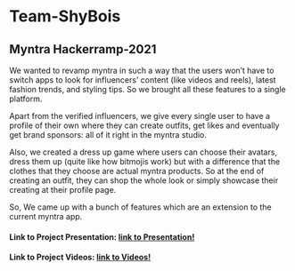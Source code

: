 # Team-ShyBois
## Myntra Hackerramp-2021
We wanted to revamp myntra in such a way that the users won’t have to switch apps to look for influencers’ content (like videos and reels), latest fashion trends, and styling tips. So we brought all these features to a single platform.

Apart from the verified influencers, we give every single user to have a profile of their own where they can create outfits, get likes and eventually get brand sponsors: all of it right in the myntra studio.

Also, we created a dress up game where users can choose their avatars, dress them up (quite like how bitmojis work) but with a difference that the clothes that they choose are actual myntra products. So at the end of creating an outfit, they can shop the whole look or simply showcase their creating at their profile page.

So, We came up with a bunch of features which are an extension to the current myntra app.

#### Link to Project Presentation: [link to Presentation!](https://docs.google.com/presentation/d/1RUnSHZ1izIzTayb9p6XvfayCzzaSHapzAw_7cq5YFlQ/edit?usp=sharing)
#### Link to Project Videos: [link to Videos!](https://drive.google.com/drive/folders/1G8ay1cIxMwB2st_sqfLkV5-IXT4C3oa3?usp=sharing)
